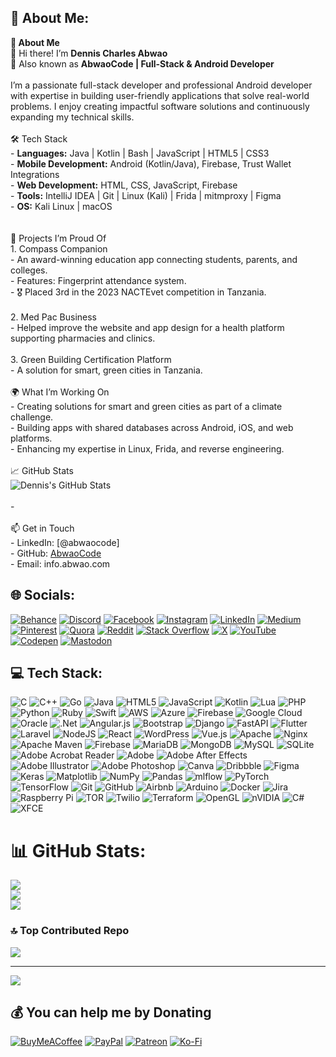 ## 💫 About Me:
**🚀 About Me**  <br>👋 Hi there! I’m **Dennis Charles Abwao**  <br>🎯 Also known as **AbwaoCode | Full-Stack & Android Developer**  <br><br>I’m a passionate full-stack developer and professional Android developer with expertise in building user-friendly applications that solve real-world problems. I enjoy creating impactful software solutions and continuously expanding my technical skills.<br><br> 🛠️ Tech Stack  <br>- **Languages:** Java | Kotlin | Bash | JavaScript | HTML5 | CSS3  <br>- **Mobile Development:** Android (Kotlin/Java), Firebase, Trust Wallet Integrations  <br>- **Web Development:** HTML, CSS, JavaScript, Firebase  <br>- **Tools:** IntelliJ IDEA | Git | Linux (Kali) | Frida | mitmproxy | Figma  <br>- **OS:** Kali Linux | macOS  <br><br><br> 🌟 Projects I’m Proud Of  <br>1. Compass Companion  <br>   - An award-winning education app connecting students, parents, and colleges.  <br>   - Features: Fingerprint attendance system.  <br>   - 🎖️ Placed 3rd in the 2023 NACTEvet competition in Tanzania.<br><br>2. Med Pac Business  <br>   - Helped improve the website and app design for a health platform supporting pharmacies and clinics.<br><br>3. Green Building Certification Platform  <br>   - A solution for smart, green cities in Tanzania.  <br><br>  🌍 What I’m Working On  <br>- Creating solutions for smart and green cities as part of a climate challenge.  <br>- Building apps with shared databases across Android, iOS, and web platforms.  <br>- Enhancing my expertise in Linux, Frida, and reverse engineering.<br><br> 📈 GitHub Stats  <br>![Dennis's GitHub Stats](https://github-readme-stats.vercel.app/api?username=AbwaoCode&show_icons=true&theme=radical)  <br><br>-<br><br> 📫 Get in Touch  <br>- LinkedIn: [@abwaocode]  <br>- GitHub: [AbwaoCode](https://github.com/AbwaoCode)  <br>- Email: info.abwao.com


## 🌐 Socials:
[![Behance](https://img.shields.io/badge/Behance-1769ff?logo=behance&logoColor=white)](https://behance.net/@abwaocode ) [![Discord](https://img.shields.io/badge/Discord-%237289DA.svg?logo=discord&logoColor=white)](https://discord.gg/@abwaocode) [![Facebook](https://img.shields.io/badge/Facebook-%231877F2.svg?logo=Facebook&logoColor=white)](https://facebook.com/@abwaocode) [![Instagram](https://img.shields.io/badge/Instagram-%23E4405F.svg?logo=Instagram&logoColor=white)](https://instagram.com/@abwaocode) [![LinkedIn](https://img.shields.io/badge/LinkedIn-%230077B5.svg?logo=linkedin&logoColor=white)](https://linkedin.com/in/@abwaocode) [![Medium](https://img.shields.io/badge/Medium-12100E?logo=medium&logoColor=white)](https://medium.com/@@bwaocode) [![Pinterest](https://img.shields.io/badge/Pinterest-%23E60023.svg?logo=Pinterest&logoColor=white)](https://pinterest.com/@abwaocode) [![Quora](https://img.shields.io/badge/Quora-%23B92B27.svg?logo=Quora&logoColor=white)](https://quora.com/profile/@abwaocode) [![Reddit](https://img.shields.io/badge/Reddit-%23FF4500.svg?logo=Reddit&logoColor=white)](https://reddit.com/user/@abwaocode) [![Stack Overflow](https://img.shields.io/badge/-Stackoverflow-FE7A16?logo=stack-overflow&logoColor=white)](https://stackoverflow.com/users/@abwaocode) [![X](https://img.shields.io/badge/X-black.svg?logo=X&logoColor=white)](https://x.com/@abwaocode) [![YouTube](https://img.shields.io/badge/YouTube-%23FF0000.svg?logo=YouTube&logoColor=white)](https://youtube.com/@abwaocode) [![Codepen](https://img.shields.io/badge/Codepen-000000?style=for-the-badge&logo=codepen&logoColor=white)](https://codepen.io/@bwaocode) [![Mastodon](https://img.shields.io/badge/-MASTODON-%232B90D9?style=for-the-badge&logo=mastodon&logoColor=white)](https://mastodon.social/@abwaocode) 

## 💻 Tech Stack:
![C](https://img.shields.io/badge/c-%2300599C.svg?style=plastic&logo=c&logoColor=white) ![C++](https://img.shields.io/badge/c++-%2300599C.svg?style=plastic&logo=c%2B%2B&logoColor=white) ![Go](https://img.shields.io/badge/go-%2300ADD8.svg?style=plastic&logo=go&logoColor=white) ![Java](https://img.shields.io/badge/java-%23ED8B00.svg?style=plastic&logo=openjdk&logoColor=white) ![HTML5](https://img.shields.io/badge/html5-%23E34F26.svg?style=plastic&logo=html5&logoColor=white) ![JavaScript](https://img.shields.io/badge/javascript-%23323330.svg?style=plastic&logo=javascript&logoColor=%23F7DF1E) ![Kotlin](https://img.shields.io/badge/kotlin-%237F52FF.svg?style=plastic&logo=kotlin&logoColor=white) ![Lua](https://img.shields.io/badge/lua-%232C2D72.svg?style=plastic&logo=lua&logoColor=white) ![PHP](https://img.shields.io/badge/php-%23777BB4.svg?style=plastic&logo=php&logoColor=white) ![Python](https://img.shields.io/badge/python-3670A0?style=plastic&logo=python&logoColor=ffdd54) ![Ruby](https://img.shields.io/badge/ruby-%23CC342D.svg?style=plastic&logo=ruby&logoColor=white) ![Swift](https://img.shields.io/badge/swift-F54A2A?style=plastic&logo=swift&logoColor=white) ![AWS](https://img.shields.io/badge/AWS-%23FF9900.svg?style=plastic&logo=amazon-aws&logoColor=white) ![Azure](https://img.shields.io/badge/azure-%230072C6.svg?style=plastic&logo=microsoftazure&logoColor=white) ![Firebase](https://img.shields.io/badge/firebase-%23039BE5.svg?style=plastic&logo=firebase) ![Google Cloud](https://img.shields.io/badge/GoogleCloud-%234285F4.svg?style=plastic&logo=google-cloud&logoColor=white) ![Oracle](https://img.shields.io/badge/Oracle-F80000?style=plastic&logo=oracle&logoColor=white) ![.Net](https://img.shields.io/badge/.NET-5C2D91?style=plastic&logo=.net&logoColor=white) ![Angular.js](https://img.shields.io/badge/angular.js-%23E23237.svg?style=plastic&logo=angularjs&logoColor=white) ![Bootstrap](https://img.shields.io/badge/bootstrap-%238511FA.svg?style=plastic&logo=bootstrap&logoColor=white) ![Django](https://img.shields.io/badge/django-%23092E20.svg?style=plastic&logo=django&logoColor=white) ![FastAPI](https://img.shields.io/badge/FastAPI-005571?style=plastic&logo=fastapi) ![Flutter](https://img.shields.io/badge/Flutter-%2302569B.svg?style=plastic&logo=Flutter&logoColor=white) ![Laravel](https://img.shields.io/badge/laravel-%23FF2D20.svg?style=plastic&logo=laravel&logoColor=white) ![NodeJS](https://img.shields.io/badge/node.js-6DA55F?style=plastic&logo=node.js&logoColor=white) ![React](https://img.shields.io/badge/react-%2320232a.svg?style=plastic&logo=react&logoColor=%2361DAFB) ![WordPress](https://img.shields.io/badge/WordPress-%23117AC9.svg?style=plastic&logo=WordPress&logoColor=white) ![Vue.js](https://img.shields.io/badge/vue.js-%2335495e.svg?style=plastic&logo=vuedotjs&logoColor=%234FC08D) ![Apache](https://img.shields.io/badge/apache-%23D42029.svg?style=plastic&logo=apache&logoColor=white) ![Nginx](https://img.shields.io/badge/nginx-%23009639.svg?style=plastic&logo=nginx&logoColor=white) ![Apache Maven](https://img.shields.io/badge/Apache%20Maven-C71A36?style=plastic&logo=Apache%20Maven&logoColor=white) ![Firebase](https://img.shields.io/badge/firebase-a08021?style=plastic&logo=firebase&logoColor=ffcd34) ![MariaDB](https://img.shields.io/badge/MariaDB-003545?style=plastic&logo=mariadb&logoColor=white) ![MongoDB](https://img.shields.io/badge/MongoDB-%234ea94b.svg?style=plastic&logo=mongodb&logoColor=white) ![MySQL](https://img.shields.io/badge/mysql-4479A1.svg?style=plastic&logo=mysql&logoColor=white) ![SQLite](https://img.shields.io/badge/sqlite-%2307405e.svg?style=plastic&logo=sqlite&logoColor=white) ![Adobe Acrobat Reader](https://img.shields.io/badge/Adobe%20Acrobat%20Reader-EC1C24.svg?style=plastic&logo=Adobe%20Acrobat%20Reader&logoColor=white) ![Adobe](https://img.shields.io/badge/adobe-%23FF0000.svg?style=plastic&logo=adobe&logoColor=white) ![Adobe After Effects](https://img.shields.io/badge/Adobe%20After%20Effects-9999FF.svg?style=plastic&logo=Adobe%20After%20Effects&logoColor=white) ![Adobe Illustrator](https://img.shields.io/badge/adobe%20illustrator-%23FF9A00.svg?style=plastic&logo=adobe%20illustrator&logoColor=white) ![Adobe Photoshop](https://img.shields.io/badge/adobe%20photoshop-%2331A8FF.svg?style=plastic&logo=adobe%20photoshop&logoColor=white) ![Canva](https://img.shields.io/badge/Canva-%2300C4CC.svg?style=plastic&logo=Canva&logoColor=white) ![Dribbble](https://img.shields.io/badge/Dribbble-EA4C89?style=plastic&logo=dribbble&logoColor=white) ![Figma](https://img.shields.io/badge/figma-%23F24E1E.svg?style=plastic&logo=figma&logoColor=white) ![Keras](https://img.shields.io/badge/Keras-%23D00000.svg?style=plastic&logo=Keras&logoColor=white) ![Matplotlib](https://img.shields.io/badge/Matplotlib-%23ffffff.svg?style=plastic&logo=Matplotlib&logoColor=black) ![NumPy](https://img.shields.io/badge/numpy-%23013243.svg?style=plastic&logo=numpy&logoColor=white) ![Pandas](https://img.shields.io/badge/pandas-%23150458.svg?style=plastic&logo=pandas&logoColor=white) ![mlflow](https://img.shields.io/badge/mlflow-%23d9ead3.svg?style=plastic&logo=numpy&logoColor=blue) ![PyTorch](https://img.shields.io/badge/PyTorch-%23EE4C2C.svg?style=plastic&logo=PyTorch&logoColor=white) ![TensorFlow](https://img.shields.io/badge/TensorFlow-%23FF6F00.svg?style=plastic&logo=TensorFlow&logoColor=white) ![Git](https://img.shields.io/badge/git-%23F05033.svg?style=plastic&logo=git&logoColor=white) ![GitHub](https://img.shields.io/badge/github-%23121011.svg?style=plastic&logo=github&logoColor=white) ![Airbnb](https://img.shields.io/badge/Airbnb-%23ff5a5f.svg?style=plastic&logo=Airbnb&logoColor=white) ![Arduino](https://img.shields.io/badge/-Arduino-00979D?style=plastic&logo=Arduino&logoColor=white) ![Docker](https://img.shields.io/badge/docker-%230db7ed.svg?style=plastic&logo=docker&logoColor=white) ![Jira](https://img.shields.io/badge/jira-%230A0FFF.svg?style=plastic&logo=jira&logoColor=white) ![Raspberry Pi](https://img.shields.io/badge/-Raspberry_Pi-C51A4A?style=plastic&logo=Raspberry-Pi) ![TOR](https://img.shields.io/badge/tor-%237E4798.svg?style=plastic&logo=tor-project&logoColor=white) ![Twilio](https://img.shields.io/badge/Twilio-F22F46?style=plastic&logo=Twilio&logoColor=white) ![Terraform](https://img.shields.io/badge/terraform-%235835CC.svg?style=plastic&logo=terraform&logoColor=white) ![OpenGL](https://img.shields.io/badge/OpenGL-white?logo=OpenGL&style=plastic) ![nVIDIA](https://img.shields.io/badge/nVIDIA-%2376B900.svg?style=plastic&logo=nVIDIA&logoColor=white) ![C#](https://img.shields.io/badge/c%23-%23239120.svg?style=plastic&logo=csharp&logoColor=white) ![XFCE](https://img.shields.io/badge/XFCE-%232284F2.svg?style=plastic&logo=xfce&logoColor=white)
# 📊 GitHub Stats:
![](https://github-readme-stats.vercel.app/api?username=abwaocode&theme=dark&hide_border=false&include_all_commits=false&count_private=false)<br/>
![](https://github-readme-streak-stats.herokuapp.com/?user=abwaocode&theme=dark&hide_border=false)<br/>
![](https://github-readme-stats.vercel.app/api/top-langs/?username=abwaocode&theme=dark&hide_border=false&include_all_commits=false&count_private=false&layout=compact)

### 🔝 Top Contributed Repo
![](https://github-contributor-stats.vercel.app/api?username=abwaocode&limit=5&theme=dark&combine_all_yearly_contributions=true)

---
[![](https://visitcount.itsvg.in/api?id=abwaocode&icon=0&color=1)](https://visitcount.itsvg.in)

  ## 💰 You can help me by Donating
  [![BuyMeACoffee](https://img.shields.io/badge/Buy%20Me%20a%20Coffee-ffdd00?style=for-the-badge&logo=buy-me-a-coffee&logoColor=black)](https://buymeacoffee.com/abwaocode) [![PayPal](https://img.shields.io/badge/PayPal-00457C?style=for-the-badge&logo=paypal&logoColor=white)](https://paypal.me/abwaocode) [![Patreon](https://img.shields.io/badge/Patreon-F96854?style=for-the-badge&logo=patreon&logoColor=white)](https://patreon.com/abwaocode) [![Ko-Fi](https://img.shields.io/badge/Ko--fi-F16061?style=for-the-badge&logo=ko-fi&logoColor=white)](https://ko-fi.com/abwaocode)
